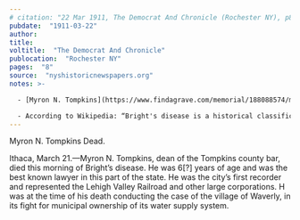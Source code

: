 ```yaml
---
# citation: "22 Mar 1911, The Democrat And Chronicle (Rochester NY), p8, nyshistoricnewspapers.org"
pubdate:  "1911-03-22"
author: 
title: 
voltitle:  "The Democrat And Chronicle"
publocation:  "Rochester NY"
pages:  "8"
source:  "nyshistoricnewspapers.org"
notes: >-

  - [Myron N. Tompkins](https://www.findagrave.com/memorial/188088574/myron-n-tompkins) (1859 to 21 Mar 1911). 

  - According to Wikipedia: “Bright's disease is a historical classification of kidney diseases that are described in modern medicine as acute or chronic nephritis. It was characterized by swelling and the presence of albumin in the urine, and was frequently accompanied by high blood pressure and heart disease. …It is now known that Bright's disease is caused by a wide and diverse range of kidney diseases; thus, the term Bright's disease is retained strictly for historical application. The disease was diagnosed frequently in diabetic patients; at least some of these cases would probably correspond to a modern diagnosis of diabetic nephropathy.”
---
```

 
Myron N. Tompkins Dead.

Ithaca, March 21.—Myron N. Tompkins, dean of the Tompkins county bar, died this morning of Bright’s disease. He was 6[?] years of age and was the best known lawyer in this part of the state. He was the city’s first recorder and represented the Lehigh Valley Railroad and other large corporations. H was at the time of his death conducting the case of the village of Waverly, in its fight for municipal ownership of its water supply system. 


